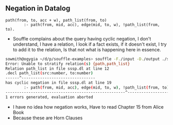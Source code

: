 ## Negation in Datalog
```souffle
path(from, to, acc + w), path_list(from, to) 
        :- path(from, mid, acc), edge(mid, to, w), !path_list(from, to).
```
- Souffle complains about the query having cyclic negation, I don't understand, I have a relation, I look if a fact exists, if it doesn't exist, I try to add it to the relation, Is that not what is happening here in essence.
```bash
sowmith@ogygia ~/d/p/souffle-examples> souffle -F./input -D./output ./src/sssp.dl
Error: Unable to stratify relation(s) {path,path_list}
Relation path_list in file sssp.dl at line 12
.decl path_list(src:number, to:number)
------^--------------------------------
has cyclic negation in file sssp.dl at line 19
        :- path(from, mid, acc), edge(mid, to, w), !path_list(from, to).
----------------------------------------------------^--------------------
1 errors generated, evaluation aborted
```
- I have no idea how negation works, Have to read Chapter 15 from Alice Book
- Because these are Horn Clauses

